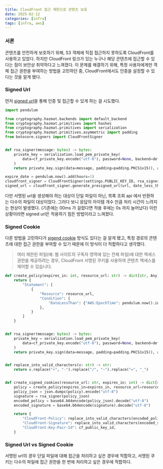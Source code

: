 ```yaml
---
title: CloudFront 접근 제한으로 콘텐츠 보호
date: 2025-02-12
categories: [infra]
tags: [infra, aws]
---
```


### 서론
콘텐츠를 안전하게 보호하기 위해, S3 객체에 직접 접근하지 못하도록 CloudFront를 사용하고 있었다. 하지만 CloudFront 링크가 있는 누구나 해당 콘텐츠에 접근할 수 있다는 점이 보안상 취약하다고 느껴졌다.
이 문제를 해결하기 위해, 특정 사용자에게만 객체 접근 권한을 부여하는 방법을 고민하던 중, CloudFront에서도 인증을 설정할 수 있다는 것을 알게 됐다.

### Signed Url
먼저 [signed url](https://docs.aws.amazon.com/ko_kr/AmazonCloudFront/latest/DeveloperGuide/private-content-creating-signed-url-custom-policy.html#private-content-custom-policy-statement-values)을 통해 인증 및 접근할 수 있게 하는 걸 시도했다.

```python
import pendulum

from cryptography.hazmat.backends import default_backend
from cryptography.hazmat.primitives import hashes
from cryptography.hazmat.primitives import serialization
from cryptography.hazmat.primitives.asymmetric import padding
from botocore.signers import CloudFrontSigner


def rsa_signer(message: bytes) -> bytes:
    private_key = serialization.load_pem_private_key(
        data=cf_private_key.encode("utf-8"), password=None, backend=default_backend()
    )
    return private_key.sign(data=message, padding=padding.PKCS1v15(), algorithm=hashes.SHA1())

expire_date = pendulum.now().add(hours=1)
cloudfront_signer = CloudFrontSigner(settings.PUBLIC_KEY_ID, rsa_signer)
signed_url = cloudfront_signer.generate_presigned_url(url, date_less_than=expire_date)
```

다만 서명된 url을 생성해야 하는 대상이 단일 파일이 아닌, 목록 조회 api 에서 반환하는 다수의 파일이 대상이었다. 그러다 보니 응답의 아이템 개수 만큼 처리 시간이 느려지는 현상이 발생했다. (기존에는 00ms 가 걸렸다면 적용 후에는 0s 까지 늘어났다)
이런 상황이라면 signed url은 적용하기 힘든 방법이라고 느껴졌다.

### Signed Cookie
다른 방법을 고민하다가 [sigend cookie](https://docs.aws.amazon.com/ko_kr/AmazonCloudFront/latest/DeveloperGuide/private-content-setting-signed-cookie-canned-policy.html) 방식도 있다는 걸 알게 됐고, 특정 경로의 콘텐츠에 대한 접근 권한을 부여할 수 있기 때문에 이 방식이 더 적합하다고 생각했다.
> 여러 제한된 파일(예: 웹 사이트의 구독자 영역에 있는 전체 파일)에 대한 액세스 권한을 제공하려는 경우, CloudFront 서명된 쿠키를 사용하여 콘텐츠 액세스를 제어할 수 있습니다.

```python
def create_policy(expires_in: int, resource_url: str) -> dict[str, Any]:
    return {
        "Statement": [
            {
                "Resource": resource_url,
                "Condition": {
                    "DateLessThan": {"AWS:EpochTime": pendulum.now().int_timestamp + expires_in}
                },
            }
        ]
    }


def rsa_signer(message: bytes) -> bytes:
    private_key = serialization.load_pem_private_key(
        data=cf_private_key.encode("utf-8"), password=None, backend=default_backend()
    )
    return private_key.sign(data=message, padding=padding.PKCS1v15(), algorithm=hashes.SHA1())


def replace_into_valid_characters(v: str) -> str:
    return v.replace("+", "-").replace("/", "~").replace("=", "_")


def create_signed_cookies(resource_url: str, expires_in: int) -> dict[str, str]:
    policy = create_policy(expires_in=expires_in, resource_url=resource_url)
    policy_json = json.dumps(policy).encode("utf-8")
    signature = rsa_signer(policy_json)
    encoded_policy = base64.b64encode(policy_json).decode("utf-8")
    encoded_signature = base64.b64encode(signature).decode("utf-8")

    return {
        "CloudFront-Policy": replace_into_valid_characters(encoded_policy),
        "CloudFront-Signature": replace_into_valid_characters(encoded_signature),
        "CloudFront-Key-Pair-Id": cf_public_key_id,
    }
```

### Signed Url vs Signed Cookie
서명된 url의 경우 단일 파일에 대해 접근을 처리하고 싶은 경우에 적합하고, 서명된 쿠키는 다수의 파일에 접근 권한을 한 번에 처리하고 싶은 경우에 적합하다.
